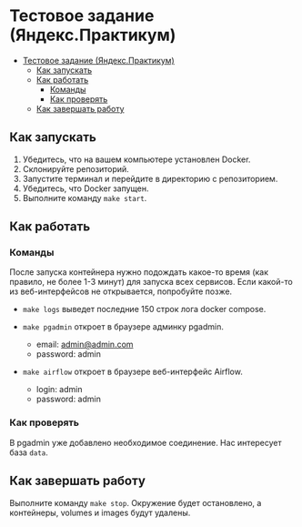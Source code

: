 # Тестовое задание (Яндекс.Практикум)

- [Тестовое задание (Яндекс.Практикум)](#тестовое-задание-яндекспрактикум)
  - [Как запускать](#как-запускать)
  - [Как работать](#как-работать)
    - [Команды](#команды)
    - [Как проверять](#как-проверять)
  - [Как завершать работу](#как-завершать-работу)

## Как запускать

1. Убедитесь, что на вашем компьютере установлен Docker.
1. Склонируйте репозиторий.
1. Запустите терминал и перейдите в директорию с репозиторием.
1. Убедитесь, что Docker запущен.
1. Выполните команду `make start`.

## Как работать

### Команды

После запуска контейнера нужно подождать какое-то время (как правило, не более 1-3 минут) для запуска всех сервисов. Если какой-то из веб-интерфейсов не открывается, попробуйте позже.

* `make logs` выведет последние 150 строк лога docker compose.
* `make pgadmin` откроет в браузере админку pgadmin.
  * email: admin@admin.com
  * password: admin

* `make airflow` откроет в браузере веб-интерфейс Airflow.
  * login: admin
  * password: admin

### Как проверять

В pgadmin уже добавлено необходимое соединение. Нас интересует база `data`.



## Как завершать работу

Выполните команду `make stop`. Окружение будет остановлено, а контейнеры, volumes и images будут удалены.
